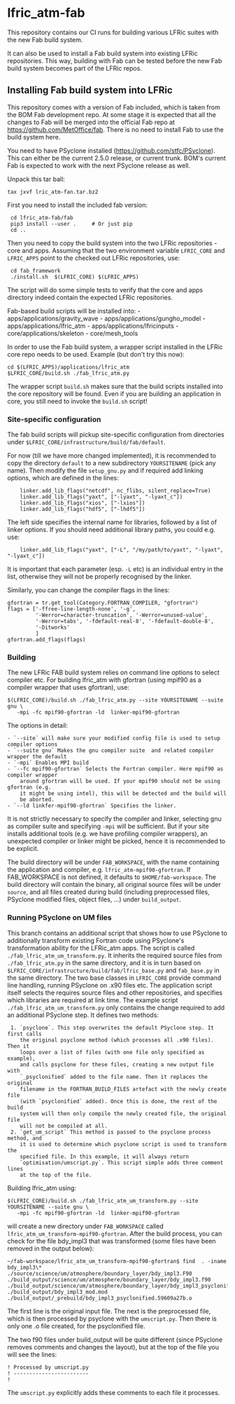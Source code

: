 # lfric_atm-fab

This repository contains our CI runs for building various LFRic suites with
the new Fab build system.

It can also be used to install a Fab build system into existing LFRic repositories.
This way, building with Fab can be tested before the new Fab build system becomes
part of the LFRic repos.

## Installing Fab build system into LFRic
This repository comes with a version of Fab included, which is taken from the
BOM Fab development repo. At some stage it is expected that all the changes to Fab
will be merged into the official Fab repo at https://github.com/MetOffice/fab.
There is no need to install Fab to use the build system here.

You need to have PSyclone installed (https://github.com/stfc/PSyclone). This can
either be the current 2.5.0 release, or current trunk. BOM's current Fab is expected
to work with the next PSyclone release as well.

Unpack this tar ball:

    tax jxvf lric_atm-fan.tar.bz2

First you need to install the included fab version:

     cd lfric_atm-fab/fab
     pip3 install --user .     # Or just pip
     cd ..

Then you need to copy the build system into the two LFRic repositories - core and apps.
Assuming that the two environment variable `LFRIC_CORE` and `LFRIC_APPS` point to the
checked out LFRic repositories, use:

     cd fab_framework
     ./install.sh  $(LFRIC_CORE) $(LFRIC_APPS)

The script will do some simple tests to verify that the core and apps directory
indeed contain the expected LFRic repositories.

Fab-based build scripts will be installed into:
	- apps/applications/gravity_wave
	- apps/applications/gungho_model
	- apps/applications/lfric_atm
	- apps/applications/lfricinputs
	- core/applications/skeleton
	- core/mesh_tools

In order to use the Fab build system, a wrapper script installed in the LFRic core
repo needs to be used. Example (but don't try this now):

    cd $(LFRIC_APPS)/applications/lfric_atm
    $LFRIC_CORE/build.sh ./fab_lfric_atm.py

The wrapper script `build.sh` makes sure that the build scripts installed into the
core repository will be found. Even if you are building an application in core,
you still need to invoke the `build.sh` script!

### Site-specific configuration

The fab build scripts will pickup site-specific configuration from directories under
`$LFRIC_CORE/infrastructure/build/fab/default`.

For now (till we have more changed implemented), it is recommended to copy
the directory `default` to a new subdirectory `YOURSITENAME` (pick any name).
Then modify the file `setup_gnu.py` and if required add linking options, which are
defined in the lines:

        linker.add_lib_flags("netcdf", nc_flibs, silent_replace=True)
        linker.add_lib_flags("yaxt", ["-lyaxt", "-lyaxt_c"])
        linker.add_lib_flags("xios", ["-lxios"])
        linker.add_lib_flags("hdf5", ["-lhdf5"])

The left side specifies the internal name for libraries, followed by a list
of linker options. If you should need additional library paths, you could e.g. use:

        linker.add_lib_flags("yaxt", ["-L", "/my/path/to/yaxt", "-lyaxt", "-lyaxt_c"])

It is important that each parameter (esp. `-L` etc) is an individual entry in the
list, otherwise they will not be properly recognised by the linker.

Similarly, you can change the compiler flags in the lines:

    gfortran = tr.get_tool(Category.FORTRAN_COMPILER, "gfortran")
    flags = ['-ffree-line-length-none', '-g',
             '-Werror=character-truncation', '-Werror=unused-value',
             '-Werror=tabs', '-fdefault-real-8', '-fdefault-double-8',
             '-Ditworks'
             ]
    gfortran.add_flags(flags)

### Building
The new LFRic FAB build system relies on command line options to select compiler etc.
For building lfric_atm with gfortran (using mpif90 as a compiler wrapper that uses
gfortran), use:


    $(LFRIC_CORE)/build.sh ./fab_lfric_atm.py --site YOURSITENAME --suite gnu \
       -mpi -fc mpif90-gfortran -ld  linker-mpif90-gfortran

The options in detail:

    - `--site` will make sure your modified config file is used to setup compiler options
    - `--suite gnu` Makes the gnu compiler suite  and related compiler wrapper the default
    - `-mpi` Enables MPI build
    - `--fc mpif90-gfortran` Selects the Fortran compiler. Here mpif90 as compiler wrapper
        around gfortran will be used. If your mpif90 should not be using gfortran (e.g. 
        it might be using intel), this will be detected and the build will
        be aborted.
    - `--ld linkfer-mpif90-gfortran` Specifies the linker.


It is not strictly necessary to specify the compiler and linker, selecting gnu as
compiler suite and specifying `-mpi` will be sufficient. But if your site installs
additional tools (e.g. we have profiling compiler wrappers), an unexpected compiler
or linker might be picked, hence it is recommended to be explicit.

The build directory will be under `FAB_WORKSPACE`, with the name containing the application
and compiler, e.g. `lfric_atm-mpif90-gfortran`. If FAB_WORKSPACE is not defined, it defaults
to `$HOME/fab-workspace`. The build directory will contain the binary, all original
source files will be under `source`, and all files created during build (including 
preprocessed files, PSyclone modified files, object files, ...) under `build_output`.

### Running PSyclone on UM files
This branch contains an additional script that shows how to use PSyclone to
additionally transform existing Fortran code using PSyclone's transformation ability
for the LFRic_atm apps. The script is called `./fab_lfric_atm_um_transform.py`.
It inherits the required source files from `./fab_lfric_atm.py` in the same directory,
and it is in turn based on `$LFRIC_CORE/infrastructure/build/fab/lfric_base.py` and
`fab_base.py` in the same directory. The two base classes in `LFRIC_CORE` provide
command line handling, running PSyclone on .x90 files etc. The application script
itself selects the requires source files and other repositories, and specifies
which libraries are required at link time. The example script 
`./fab_lfric_atm_um_transform.py` only contains the change required to add
an additional PSyclone step. It defines two methods:

     1. `psyclone`. This step overwrites the default PSyclone step. It first calls
        the original psyclone method (which processes all .x90 files). Then it
        loops over a list of files (with one file only specified as example),
        and calls psyclone for these files, creating a new output file with
        `_psyclonified` added to the file name. Then it replaces the original
        filename in the FORTRAN_BUILD_FILES artefact with the newly create file
        (with `psyclonified` added). Once this is done, the rest of the build
        system will then only compile the newly created file, the original file
        will not be compiled at all.
     2. `get_um_script` This method is passed to the psyclone process method, and
        it is used to determine which psyclone script is used to transform the
        specified file. In this example, it will always return
        `optimisation/umscript.py`. This script simple adds three comment lines
        at the top of the file.

Building lfric_atm using:

    $(LFRIC_CORE)/build.sh ./fab_lfric_atm_um_transform.py --site YOURSITENAME --suite gnu \
       -mpi -fc mpif90-gfortran -ld  linker-mpif90-gfortran

will create a new directory under `FAB_WORKSPACE` called 
`lfric_atm_um_transform-mpif90-gfortran`. After the build process, you can check for
the file bdy_impl3 that was transformed (some files have been removed in the output
below):

	~/fab-workspace/lfric_atm_um_transform-mpif90-gfortran$ find  . -iname bdy_impl3\*
	./source/science/um/atmosphere/boundary_layer/bdy_impl3.F90
	./build_output/science/um/atmosphere/boundary_layer/bdy_impl3.f90
	./build_output/science/um/atmosphere/boundary_layer/bdy_impl3_psyclonified.f90
	./build_output/bdy_impl3_mod.mod
	./build_output/_prebuild/bdy_impl3_psyclonified.59609a27b.o

The first line is the original input file. The next is the preprocessed file, which
is then processed by psyclone with the `umscript.py`. Then there is only one
.o file created, for the psyclonified file.

The two f90 files under build_output will be quite different (since PSyclone removes
comments and changes the layout), but at the top of the file you will see the lines:

	! Processed by umscript.py
	! ------------------------
	! 

The `umscript.py` explicitly adds these comments to each file it processes.
